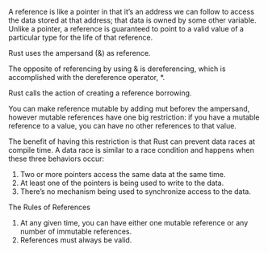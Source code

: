 A reference is like a pointer in that it’s an address we can follow to access the data stored at that address; that data is owned by some other variable. Unlike a pointer, a reference is guaranteed to point to a valid value of a particular type for the life of that reference.

Rust uses the ampersand (&) as reference.

The opposite of referencing by using & is dereferencing, which is accomplished with the dereference operator, *. 

Rust calls the action of creating a reference borrowing. 

You can make reference mutable by adding mut beforev the ampersand, however mutable references have one big restriction: if you have a mutable reference to a value, you can have no other references to that value. 

The benefit of having this restriction is that Rust can prevent data races at compile time. A data race is similar to a race condition and happens when these three behaviors occur:

1. Two or more pointers access the same data at the same time.
2. At least one of the pointers is being used to write to the data.
3. There’s no mechanism being used to synchronize access to the data.

The Rules of References

1. At any given time, you can have either one mutable reference or any number of immutable references.
2. References must always be valid.


